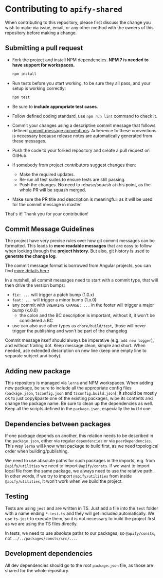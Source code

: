 # Contributing to `apify-shared`

When contributing to this repository, please first discuss the change you wish to make via issue, email, or any other method with the owners of this repository before making a change.

## Submitting a pull request

- Fork the project and install NPM dependencies. **NPM 7 is needed to have support for workspaces.**

    ```sh
    npm install
    ```

- Run tests before you start working, to be sure they all pass, and your setup is working correctly:

     ```sh
     npm test
     ```

- Be sure to **include appropriate test cases**.
- Follow defined coding standard, use `npm run lint` command to check it.
- Commit your changes using a descriptive commit message that follows defined
  [commit message conventions](#commit-message-guidelines). Adherence to these conventions is necessary because release notes are automatically generated from these messages.
- Push the code to your forked repository and create a pull request on GitHub.
- If somebody from project contributors suggest changes then:
    - Make the required updates.
    - Re-run all test suites to ensure tests are still passing.
    - Push the changes. No need to rebase/squash at this point, as the whole PR will be squash merged.
- Make sure the PR title and description is meaningful, as it will be used for the commit message in master.

That's it! Thank you for your contribution!

## Commit Message Guidelines

The project have very precise rules over how git commit messages can be formatted. This leads to
**more readable messages** that are easy to follow when looking through the **project history**. But also, git history is used to **generate the change log**.

The commit message format is borrowed from Angular projects, you can find
[more details here](https://www.conventionalcommits.org).

In a nutshell, all commit messages need to start with a commit type, that will then drive the version bumps:

- `fix: ...` will trigger a patch bump (1.0.x)
- `feat: ...` will trigger a minor bump (1.x.0)
- any commit with `BREAKING CHANGE: ...` in the footer will trigger a major bump (x.0.0)
    - the colon and the BC description is important, without it, it won't be considered a BC
- use can also use other types as `chore/build/test`, those will never trigger the publishing and won't be part of
  the changelog

Commit message itself should always be imperative (e.g. `add new logger`), and without trailing dot.
Keep message clean, simple and short. When needed, use extended description on new line (keep one
empty line to separate subject and body).

## Adding new package

This repository is managed via `lerna` and NPM workspaces. When adding new package, be sure to include all
the appropriate config files (`package.json`, `tsconfig.json` and `tsconfig.build.json`). It should be mostly
ok to just copy&paste one of the existing packages, wipe its contents and change the package name. Be sure
to clean up the dependencies as well. Keep all the scripts defined in the `package.json`, especially the `build` one.

## Dependencies between packages

If one package depends on another, this relation needs to be described in the `package.json`, either via
regular `dependencies` or via `peerDependencies`. This way `lerna` will know what package to build first,
as we need topological order when building/publishing.

We need to use absolute paths for such packages in the imports, e.g. from `@apify/utilities` we need to import
`@apify/consts`. If we want to import local file from the same package, we always need to use the relative path.
In other words, if we try to import `@apify/utilities` from inside `@apify/utilities`, it won't work when we build
the project.

## Testing

Tests are using `jest` and are written in TS. Just add a file into the `test` folder with a name ending `*.test.ts`
and they will get included automatically. We use `ts-jest` to execute them, so it is not necessary to build the
project first as we are using the TS files directly.

In tests, we need to use absolute paths to our packages, so `@apify/consts`, not `../../packages/consts/src/...`.

## Development dependencies

All dev dependencies should go to the root `package.json` file, as those are shared for the whole repository.
